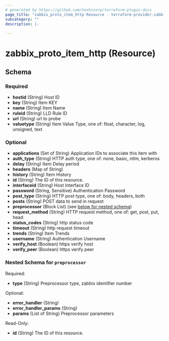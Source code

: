 ```yaml
---
# generated by https://github.com/hashicorp/terraform-plugin-docs
page_title: "zabbix_proto_item_http Resource - terraform-provider-zabbix"
subcategory: ""
description: |-
  
---
```


# zabbix_proto_item_http (Resource)





<!-- schema generated by tfplugindocs -->
## Schema

### Required

- **hostid** (String) Host ID
- **key** (String) Item KEY
- **name** (String) Item Name
- **ruleid** (String) LLD Rule ID
- **url** (String) url to probe
- **valuetype** (String) Item Value Type, one of: float, character, log, unsigned, text

### Optional

- **applications** (Set of String) Application IDs to associate this item with
- **auth_type** (String) HTTP auth type, one of: none, basic, ntlm, kerberos
- **delay** (String) Item Delay period
- **headers** (Map of String)
- **history** (String) Item History
- **id** (String) The ID of this resource.
- **interfaceid** (String) Host Interface ID
- **password** (String, Sensitive) Authentication Password
- **post_type** (String) HTTP post type, one of: body, headers, both
- **posts** (String) POST data to send in request
- **preprocessor** (Block List) (see [below for nested schema](#nestedblock--preprocessor))
- **request_method** (String) HTTP request method, one of: get, post, put, head
- **status_codes** (String) http status code
- **timeout** (String) http request timeout
- **trends** (String) Item Trends
- **username** (String) Authentication Username
- **verify_host** (Boolean) https verify host
- **verify_peer** (Boolean) https verify peer

<a id="nestedblock--preprocessor"></a>
### Nested Schema for `preprocessor`

Required:

- **type** (String) Preprocessor type, zabbix identifier number

Optional:

- **error_handler** (String)
- **error_handler_params** (String)
- **params** (List of String) Preprocessor parameters

Read-Only:

- **id** (String) The ID of this resource.


